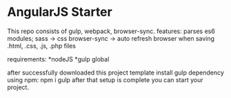 # AngularJS Starter
This repo consists of gulp, webpack, browser-sync.
features:
parses es6 modules;
sass -> css
browser-sync -> auto refresh browser when saving .html, .css, .js, .php files

requirements:
  *nodeJS
  *gulp global

after successfully downloaded this project template install gulp dependency using npm:
npm i gulp
after that setup is complete you can start your project.
